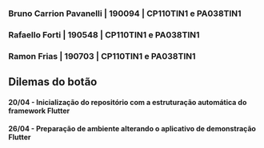 ### Bruno Carrion Pavanelli | 190094 | CP110TIN1 e PA038TIN1
### Rafaello Forti | 190548 | CP110TIN1 e PA038TIN1
### Ramon Frias | 190703 | CP110TIN1 e PA038TIN1

## Dilemas do botão

#### 20/04 - Inicialização do repositório com a estruturação automática do framework Flutter
#### 26/04 - Preparação de ambiente alterando o aplicativo de demonstração Flutter

